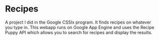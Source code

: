 # Recipes
A project I did in the Google CSSIx program. It finds recipes on whatever you type in. This webapp runs on Google App Engine and uses the Recipe Puppy API which allows you to search for recipes and display the results. 
